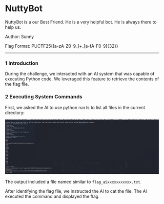 # NuttyBot

NuttyBot is a our Best Friend. He is a very helpful bot. He is always there to help us.

Author: Sunny

Flag Format: PUCTF25{[a-zA-Z0-9_]+_[a-fA-F0-9]{32}}

---

### 1 Introduction

During the challenge, we interacted with an AI system that was capable of executing Python code. We leveraged this feature to retrieve the contents of the flag file.

### 2 Executing System Commands

First, we asked the AI to use python run ls to list all files in the current directory:

![image](assets/image-20250425122318-6ko4djf.png)

The output included a file named similar to `flag_a5xxxxxxxxxxx.txt`​.

After identifying the flag file, we instructed the AI to cat the file. The AI executed the command and displayed the flag.
